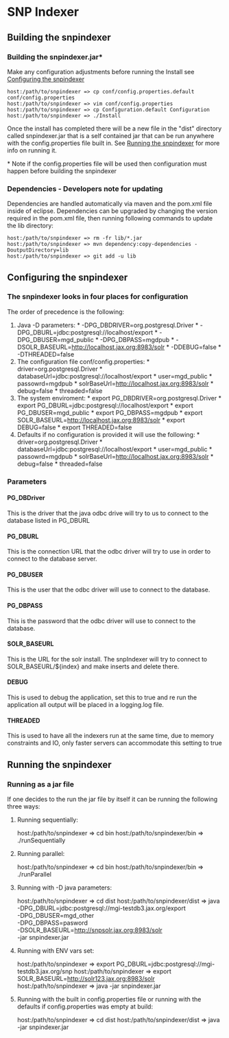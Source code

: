 # SNP Indexer

## Building the snpindexer

### Building the snpindexer.jar*

Make any configuration adjustments before running the Install see [Configuring the snpindexer](#configuring-the-snpindexer)

	host:/path/to/snpindexer => cp conf/config.properties.default conf/config.properties
	host:/path/to/snpindexer => vim conf/config.properties
	host:/path/to/snpindexer => cp Configuration.default Configuration
	host:/path/to/snpindexer => ./Install
	
Once the install has completed there will be a new file in the "dist" directory called snpindexer.jar that is a self contained jar that can be run anywhere with the config.properties file built in. See [Running the snpindexer](#running-the-snpindexer) for more info on running it.
	
\* Note if the config.properties file will be used then configuration must happen before building the snpindexer

### Dependencies - Developers note for updating

Dependencies are handled automatically via maven and the pom.xml file inside of eclipse. Dependencies can be upgraded by changing the version required in the pom.xml file, then running following commands to update the lib directory:

	host:/path/to/snpindexer => rm -fr lib/*.jar
	host:/path/to/snpindexer => mvn dependency:copy-dependencies -DoutputDirectory=lib
	host:/path/to/snpindexer => git add -u lib


## Configuring the snpindexer

### The snpindexer looks in four places for configuration
The order of precedence is the following:

  1. Java -D parameters:
    * -DPG_DBDRIVER=org.postgresql.Driver
    * -DPG_DBURL=jdbc:postgresql://localhost/export
    * -DPG_DBUSER=mgd\_public
    * -DPG_DBPASS=mgdpub
    * -DSOLR_BASEURL=http://localhost.jax.org:8983/solr
    * -DDEBUG=false
    * -DTHREADED=false
  2. The configuration file conf/config.properties:
    * driver=org.postgresql.Driver
    * databaseUrl=jdbc:postgresql://localhost/export
    * user=mgd_public
    * passowrd=mgdpub
    * solrBaseUrl=http://localhost.jax.org:8983/solr
    * debug=false
    * threaded=false
  3. The system enviroment:
    * export PG\_DBDRIVER=org.postgresql.Driver
    * export PG\_DBURL=jdbc:postgresql://localhost/export
    * export PG\_DBUSER=mgd\_public
    * export PG\_DBPASS=mgdpub
    * export SOLR_BASEURL=http://localhost.jax.org:8983/solr
    * export DEBUG=false
    * export THREADED=false
  4. Defaults if no configuration is provided it will use the following:
    * driver=org.postgresql.Driver
    * databaseUrl=jdbc:postgresql://localhost/export
    * user=mgd_public
    * passowrd=mgdpub
    * solrBaseUrl=http://localhost.jax.org:8983/solr
    * debug=false
    * threaded=false

### Parameters
#### PG_DBDriver
This is the driver that the java odbc drive will try to us to connect to the database listed in PG_DBURL
#### PG_DBURL
This is the connection URL that the odbc driver will try to use in order to connect to the database server.
#### PG_DBUSER
This is the user that the odbc driver will use to connect to the database.
#### PG_DBPASS
This is the password that the odbc driver will use to connect to the database.
#### SOLR_BASEURL
This is the URL for the solr install. The snpIndexer will try to connect to SOLR_BASEURL/${index} and make inserts and delete there.
#### DEBUG
This is used to debug the application, set this to true and re run the application all output will be placed in a logging.log file.
#### THREADED
This is used to have all the indexers run at the same time, due to memory constraints and IO, only faster servers can accommodate this setting to true

## Running the snpindexer

### Running as a jar file

If one decides to the run the jar file by itself it can be running the following three ways:

  1. Running sequentially:

  		host:/path/to/snpindexer => cd bin
  		host:/path/to/snpindexer/bin => ./runSequentially
  		
  2. Running parallel:

  		host:/path/to/snpindexer => cd bin
  		host:/path/to/snpindexer/bin => ./runParallel

  3. Running with -D java parameters: 
	
		host:/path/to/snpindexer => cd dist
		host:/path/to/snpindexer/dist => java \
			-DPG_DBURL=jdbc:postgresql://mgi-testdb3.jax.org/export \
			-DPG_DBUSER=mgd_other \
			-DPG_DBPASS=pasword \
			-DSOLR_BASEURL=http://snpsolr.jax.org:8983/solr \
			-jar snpindexer.jar
			
  4. Running with ENV vars set:
		
		host:/path/to/snpindexer => export PG_DBURL=jdbc:postgresql://mgi-testdb3.jax.org/snp
		host:/path/to/snpindexer => export SOLR_BASEURL=http://solr123.jax.org:8983/solr
		host:/path/to/snpindexer => java -jar snpindexer.jar
	
  5. Running with the built in config.properties file or running with the defaults if config.properties was empty at build:

		host:/path/to/snpindexer => cd dist
		host:/path/to/snpindexer/dist => java -jar snpindexer.jar
		